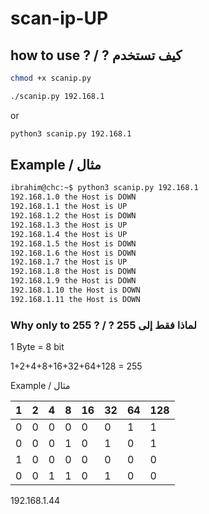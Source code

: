 # scan-ip-UP
## how to use ? / ? كيف تستخدم 
```sh
chmod +x scanip.py
```
```sh
./scanip.py 192.168.1
```
or
```sh
python3 scanip.py 192.168.1
```
## Example / مثال
```sh
ibrahim@chc:~$ python3 scanip.py 192.168.1
192.168.1.0 the Host is DOWN
192.168.1.1 the Host is UP
192.168.1.2 the Host is DOWN
192.168.1.3 the Host is UP
192.168.1.4 the Host is UP
192.168.1.5 the Host is DOWN
192.168.1.6 the Host is DOWN
192.168.1.7 the Host is UP
192.168.1.8 the Host is DOWN
192.168.1.9 the Host is DOWN
192.168.1.10 the Host is DOWN
192.168.1.11 the Host is DOWN
```
### Why only to 255 ? / ? لماذا فقط إلى 255

1 Byte = 8 bit

1+2+4+8+16+32+64+128 = 255

Example / مثال

|1|2|4|8|16|32|64|128|
|-|-|-|-|-|-|-|-|
|0|0|0|0|0|0|1|1|
|0|0|0|1|0|1|0|1|
|1|0|0|0|0|0|0|0|
|0|0|1|1|0|1|0|0|

192.168.1.44
